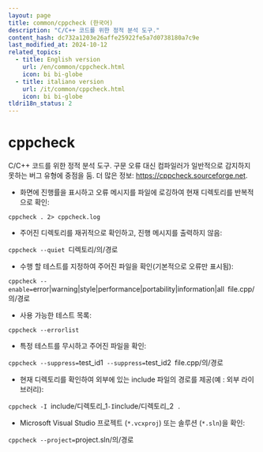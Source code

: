 ```yaml
---
layout: page
title: common/cppcheck (한국어)
description: "C/C++ 코드를 위한 정적 분석 도구."
content_hash: dc732a1203e26affe25922fe5a7d0738180a7c9e
last_modified_at: 2024-10-12
related_topics:
  - title: English version
    url: /en/common/cppcheck.html
    icon: bi bi-globe
  - title: italiano version
    url: /it/common/cppcheck.html
    icon: bi bi-globe
tldri18n_status: 2
---
```

# cppcheck

C/C++ 코드를 위한 정적 분석 도구.
구문 오류 대신 컴파일러가 일반적으로 감지하지 못하는 버그 유형에 중점을 둠.
더 많은 정보: <https://cppcheck.sourceforge.net>.

- 화면에 진행률을 표시하고 오류 메시지를 파일에 로깅하여 현재 디렉토리를 반복적으로 확인:

`cppcheck . 2> cppcheck.log`

- 주어진 디렉토리를 재귀적으로 확인하고, 진행 메시지를 출력하지 않음:

`cppcheck --quiet `<span class="tldr-var badge badge-pill bg-dark-lm bg-white-dm text-white-lm text-dark-dm font-weight-bold">디렉토리/의/경로</span>

- 수행 할 테스트를 지정하여 주어진 파일을 확인(기본적으로 오류만 표시됨):

`cppcheck --enable=`<span class="tldr-var badge badge-pill bg-dark-lm bg-white-dm text-white-lm text-dark-dm font-weight-bold">error|warning|style|performance|portability|information|all</span>` `<span class="tldr-var badge badge-pill bg-dark-lm bg-white-dm text-white-lm text-dark-dm font-weight-bold">file.cpp/의/경로</span>

- 사용 가능한 테스트 목록:

`cppcheck --errorlist`

- 특정 테스트를 무시하고 주어진 파일을 확인:

`cppcheck --suppress=`<span class="tldr-var badge badge-pill bg-dark-lm bg-white-dm text-white-lm text-dark-dm font-weight-bold">test_id1</span>` --suppress=`<span class="tldr-var badge badge-pill bg-dark-lm bg-white-dm text-white-lm text-dark-dm font-weight-bold">test_id2</span>` `<span class="tldr-var badge badge-pill bg-dark-lm bg-white-dm text-white-lm text-dark-dm font-weight-bold">file.cpp/의/경로</span>

- 현재 디렉토리를 확인하여 외부에 있는 include 파일의 경로를 제공(예 : 외부 라이브러리):

`cppcheck -I `<span class="tldr-var badge badge-pill bg-dark-lm bg-white-dm text-white-lm text-dark-dm font-weight-bold">include/디렉토리_1</span>` -I `<span class="tldr-var badge badge-pill bg-dark-lm bg-white-dm text-white-lm text-dark-dm font-weight-bold">include/디렉토리_2</span>` .`

- Microsoft Visual Studio 프로젝트 (`*.vcxproj`) 또는 솔루션 (`*.sln`)을 확인:

`cppcheck --project=`<span class="tldr-var badge badge-pill bg-dark-lm bg-white-dm text-white-lm text-dark-dm font-weight-bold">project.sln/의/경로</span>
